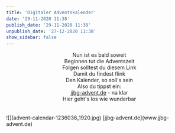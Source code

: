 ```yaml
---
title: 'Digitaler Adventskalender'
date: '29-11-2020 11:38'
publish_date: '29-11-2020 11:38'
unpublish_date: '27-12-2020 11:38'
show_sidebar: false
---
```


<center>Nun ist es bald soweit<br>
Beginnen tut die Adventszeit<br>
Folgen solltest du diesem Link<br>
Damit du findest flink<br>
Den Kalender, so soll's sein<br>
Also du tippst ein:<br>
    <a href=www.jjbg-advent.de>jjbg-advent.de</a> - na klar<br>
Hier geht's los wie wunderbar</center>
<br><br>
![](advent-calendar-1236036_1920.jpg)
[jjbg-advent.de](www.jjbg-advent.de)